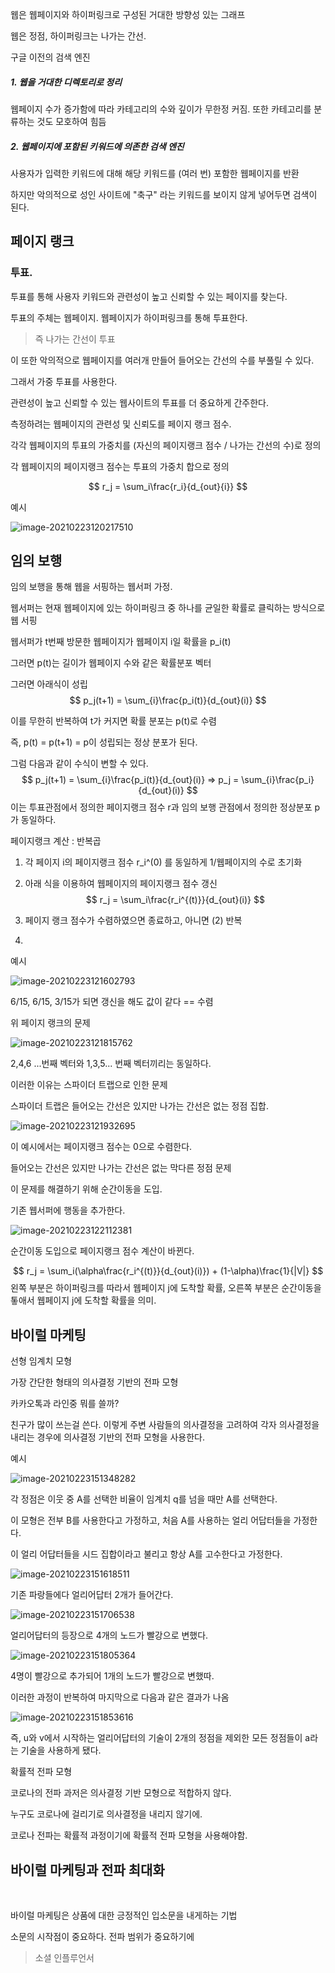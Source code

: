웹은 웹페이지와 하이퍼링크로 구성된 거대한 방향성 있는 그래프

웹은 정점, 하이퍼링크는 나가는 간선.



구글 이전의 검색 엔진

##### 1. 웹을 거대한 디렉토리로 정리

웹페이지 수가 증가함에 따라 카테고리의 수와 깊이가 무한정 커짐. 또한 카테고리를 분류하는 것도 모호하여 힘듬



##### 2. 웹페이지에 포함된 키워드에 의존한 검색 엔진

사용자가 입력한 키워드에 대해 해당 키워드를 (여러 번) 포함한 웹페이지를 반환

하지만 악의적으로 성인 사이트에 "축구" 라는 키워드를 보이지 않게 넣어두면 검색이 된다.



## 페이지 랭크



### 투표.

투표를 통해 사용자 키워드와 관련성이 높고 신뢰할 수 있는 페이지를 찾는다.

투표의 주체는 웹페이지. 웹페이지가 하이퍼링크를 통해 투표한다.

> 즉 나가는 간선이 투표



이 또한 악의적으로 웹페이지를 여러개 만들어 들어오는 간선의 수를 부풀릴 수 있다.



그래서 가중 투표를 사용한다.

관련성이 높고 신뢰할 수 있는 웹사이트의 투표를 더 중요하게 간주한다.



측정하려는 웹페이지의 관련성 및 신뢰도를 페이지 랭크 점수.

각각 웹페이지의 투표의 가중치를 (자신의 페이지랭크 점수 / 나가는 간선의 수)로 정의



각 웹페이지의 페이지랭크 점수는 투표의 가중치 합으로 정의


$$
r_j = \sum_i\frac{r_i}{d_{out}{i}}
$$


예시

![image-20210223120217510](../images/image-20210223120217510.png)







## 임의 보행

임의 보행을 통해 웹을 서핑하는 웹서퍼 가정.

웹서퍼는 현재 웹페이지에 있는 하이퍼링크 중 하나를 균일한 확률로 클릭하는 방식으로 웹 서핑



웹서퍼가 t번째 방문한 웹페이지가 웹페이지 i일 확률을 p_i(t)

그러면 p(t)는 길이가 웹페이지 수와 같은 확률분포 벡터



그러면 아래식이 성립
$$
p_j(t+1) = \sum_{i}\frac{p_i(t)}{d_{out}(i)}
$$


이를 무한히 반복하여 t가 커지면 확률 분포는 p(t)로 수렴

즉, p(t) = p(t+1) = p이 성립되는 정상 분포가 된다.

그럼 다음과 같이 수식이 변할 수 있다.
$$
p_j(t+1) = \sum_{i}\frac{p_i(t)}{d_{out}(i)} => p_j = \sum_{i}\frac{p_i}{d_{out}(i)}
$$
이는 투표관점에서 정의한 페이지랭크 점수 r과 임의 보행 관점에서 정의한 정상분포 p가 동일하다.





페이지랭크 계산 : 반복곱



1. 각 페이지 i의 페이지랭크 점수 r_i^(0) 를 동일하게 1/웹페이지의 수로 초기화

2. 아래 식을 이용하여 웹페이지의 페이지랭크 점수 갱신
   $$
   r_j = \sum_i\frac{r_i^{(t)}}{d_{out}(i)}
   $$

3. 페이지 랭크 점수가 수렴하였으면 종료하고, 아니면 (2) 반복

4. 





예시

![image-20210223121602793](../images/image-20210223121602793.png)

6/15, 6/15, 3/15가 되면 갱신을 해도 값이 같다 == 수렴





위 페이지 랭크의 문제

![image-20210223121815762](../images/image-20210223121815762.png)

2,4,6 ...번째 벡터와 1,3,5... 번째 벡터끼리는 동일하다.

이러한 이유는 스파이더 트랩으로 인한 문제

스파이더 트랩은 들어오는 간선은 있지만 나가는 간선은 없는 정점 집합.



![image-20210223121932695](../images/image-20210223121932695.png)

이 예시에서는 페이지랭크 점수는 0으로 수렴한다.

들어오는 간선은 있지만 나가는 간선은 없는 막다른 정점 문제



이 문제를 해결하기 위해 순간이동을 도입.

기존 웹서퍼에 행동을 추가한다.

![image-20210223122112381](../images/image-20210223122112381.png)

순간이동 도입으로 페이지랭크 점수 계산이 바뀐다.


$$
r_j = \sum_i(\alpha\frac{r_i^{(t)}}{d_{out}(i)}) + (1-\alpha)\frac{1}{|V|}
$$
왼쪽 부분은 하이퍼링크를 따라서 웹페이지 j에 도착할 확률, 오른쪽 부분은 순간이동을 톻애서 웹페이지 j에 도착할 확률을 의미.





## 바이럴 마케팅



선형 임계치 모형

가장 간단한 형태의 의사결정 기반의 전파 모형



카카오톡과 라인중 뭐를 쓸까?

친구가 많이 쓰는걸 쓴다. 이렇게 주변 사람들의 의사결정을 고려하여 각자 의사결정을 내리는 경우에 의사결정 기반의 전파 모형을 사용한다.



예시

![image-20210223151348282](../images/image-20210223151348282.png)



각 정점은 이웃 중 A를 선택한 비율이 임계치 q를 넘을 때만 A를 선택한다.

이 모형은 전부 B를 사용한다고 가정하고, 처음 A를 사용하는 얼리 어답터들을 가정한다.

이 얼리 어답터들을 시드 집합이라고 불리고 항상 A를 고수한다고 가정한다.



![image-20210223151618511](../images/image-20210223151618511.png)

 기존 파랑들에다 얼리어답터 2개가 들어간다.



![image-20210223151706538](../images/image-20210223151706538.png)

얼리어답터의 등장으로 4개의 노드가 빨강으로 변했다.





![image-20210223151805364](../images/image-20210223151805364.png)

4명이 빨강으로 추가되어 1개의 노드가 빨강으로 변했따.



이러한 과정이 반복하여 마지막으로 다음과 같은 결과가 나옴



![image-20210223151853616](../images/image-20210223151853616.png)



즉, u와 v에서 시작하는 얼리어답터의 기술이 2개의 정점을 제외한 모든 정점들이 a라는 기술을 사용하게 됐다.







확률적 전파 모형

코로나의 전파 과저은 의사결정 기반 모형으로 적합하지 않다.

누구도 코로나에 걸리기로 의사결정을 내리지 않기에.



코로나 전파는 확률적 과정이기에 확률적 전파 모형을 사용해야함.





## 바이럴 마케팅과 전파 최대화

​	

바이럴 마케팅은 상품에 대한 긍정적인 입소문을 내게하는 기법



소문의 시작점이 중요하다. 전파 범위가 중요하기에

> 소셜 인플루언서



